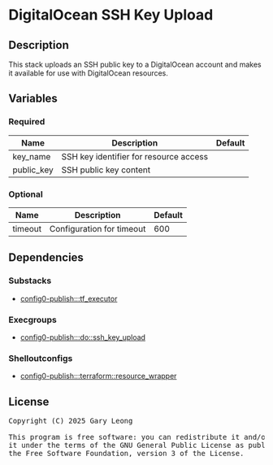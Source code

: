 # DigitalOcean SSH Key Upload

## Description
This stack uploads an SSH public key to a DigitalOcean account and makes it available for use with DigitalOcean resources.

## Variables

### Required

| Name | Description | Default |
|------|-------------|---------|
| key_name | SSH key identifier for resource access | &nbsp; |
| public_key | SSH public key content | &nbsp; |

### Optional

| Name | Description | Default |
|------|-------------|---------|
| timeout | Configuration for timeout | 600 |

## Dependencies

### Substacks
- [config0-publish:::tf_executor](http://config0.http.redirects.s3-website-us-east-1.amazonaws.com/assets/stacks/config0-publish/tf_executor/default)

### Execgroups
- [config0-publish:::do::ssh_key_upload](http://config0.http.redirects.s3-website-us-east-1.amazonaws.com/assets/exec/groups/config0-publish/do/ssh_key_upload/default)

### Shelloutconfigs
- [config0-publish:::terraform::resource_wrapper](http://config0.http.redirects.s3-website-us-east-1.amazonaws.com/assets/shelloutconfigs/config0-publish/terraform/resource_wrapper/default)

## License
<pre>
Copyright (C) 2025 Gary Leong <gary@config0.com>

This program is free software: you can redistribute it and/or modify
it under the terms of the GNU General Public License as published by
the Free Software Foundation, version 3 of the License.
</pre>